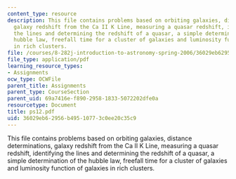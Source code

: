 ```yaml
---
content_type: resource
description: This file contains problems based on orbiting galaxies, distance determinations,
  galaxy redshift from the Ca II K Line, measuring a quasar redshift, identifying
  the lines and determining the redshift of a quasar, a simple determination of the
  hubble law, freefall time for a cluster of galaxies and luminosity function of galaxies
  in rich clusters.
file: /courses/8-282j-introduction-to-astronomy-spring-2006/36029eb62956b49510773c0ee20c35c9_ps12.pdf
file_type: application/pdf
learning_resource_types:
- Assignments
ocw_type: OCWFile
parent_title: Assignments
parent_type: CourseSection
parent_uid: 69a7416e-f890-2958-1833-5072202dfe0a
resourcetype: Document
title: ps12.pdf
uid: 36029eb6-2956-b495-1077-3c0ee20c35c9
---
```

This file contains problems based on orbiting galaxies, distance determinations, galaxy redshift from the Ca II K Line, measuring a quasar redshift, identifying the lines and determining the redshift of a quasar, a simple determination of the hubble law, freefall time for a cluster of galaxies and luminosity function of galaxies in rich clusters.

